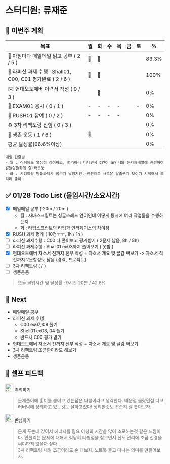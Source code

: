 # 스터디원: 류재준

## 🚀 이번주 계획

| 목표                            | 월   | 화   | 수   | 목   | 금   | 토   | %   |
| ------------------------------- | --- | --- | --- | --- | --- | --- | --- |
| 📰 아침마다 매일메일 읽고 공부 ( 2 / 5 ) |🌠|🌠||||| 83.3%  |
| 📌 라피신 과제 수행 : Shall01, C00, C01 평가완료 ( 2 / 6 ) |🌠|🌠||||| 100%  |
| ✉️ 현대오토에버 이력서 작성 ( 0 / 3 )     ||🌠||||| 0% |
| 💯 EXAM01 응시 ( 0 / 1 )          |-|-|-|-||-| 0% |
| 💃 RUSH01 참여 ( 0 / 2 )          |-|-|-|-||| 0% |
| ♻️ 3차 리팩토링 진행 ( 0 / 3 )          ||||||| 0% |
| 💪 생존 운동 ( 1 / 6 )                |🌠||||||  0% |
| 평균 달성률(66.6%이상)      |||||||  0% |


```text
매일 한줄평
- 월 : 러쉬에도 열심히 참여하고, 평가하러 다니면서 C언어 포인터와 문자형배열에 관련하여 알뜰살뜰하게 잘 배운듯
- 화 : 시험이랑 팀플과제가 점수가 낮았지만, 한편으로 새로운 탈출구가 보이기 시작해서 오히려 좋아~
```

## ✅ 01/28 Todo List (몰입시간/소요시간) 
- [x] 매일메일 공부 ( 20m / 20m )
  - 월 : 자바스크립트는 싱글스레드 언어인데 어떻게 동시에 여러 작업들을 수행하는지
  - 화 : 타입스크립트의 타입과 인터페이스의 차이점
- [x] RUSH 과제 평가 ( 10점ㅜㅜ, 1h / 1h )
- [ ] 라피신 과제수행 : C00 다 풀어보고 평가받기 ( 2문제 남음, 8h / 8h)
- [ ] 라피신 과제수행 : Shall01 ex03까지 풀어보기 ( 못함 )
- [x] 현대오토에버 자소서 전까지 전부 작성 + 자소서 개요 및 글감 써보기 -> 자소서 직전까지 2문항정도 남음 (경력, 프로젝트)
- [ ] 3차 리팩토링 ( / )
- [ ] 생존운동
> 오늘 몰입시간 및 달성률 : 9시간 20분 / 42.8%

## 🌱 Next
- 매일메일 공부
- 라피신 과제 수행
  - C00 ex07, 08 풀기
  - Shell01 ex03, 04 풀기
  - 반드시 C00 평가 받기
- 현대오토에버 자소서 전까지 전부 작성 + 자소서 개요 및 글감 써보기
- 3차 리팩토링 조금만이라도 해보기
- 생존운동

## 🎉 셀프 피드백

<img src="https://raw.githubusercontent.com/Tarikul-Islam-Anik/Animated-Fluent-Emojis/master/Emojis/Smilies/Hugging%20Face.png" alt="Hugging Face" width="25" height="25"> 격려하기</img>

> 문제풀이에 흥미를 붙이고 있는점은 다행이라고 생각한다. 배운점 몰랐던점 디코 러버덕에 정리하고 있는것도 잘하고있다! 정리한것도 꾸준히 잘 톺아보자.

<img src="https://raw.githubusercontent.com/Tarikul-Islam-Anik/Animated-Fluent-Emojis/master/Emojis/Smilies/Face%20with%20Monocle.png" alt="Face with Monocle" width="25" height="25"> 반성하기</img>

> 문제 푸는데 있어서 에너지를 필요 이상의 시간을 많이 소모하는것 같은 느낌이다. 안풀리는 문제에 대해서 적당히 타협점을 찾으면서 진도 관리에 조금 신경을 써야하지 않을까 싶다 <br/>
> 3차 리팩토링 내일 조금이라도 손 대보자. 노트북 들고 다니는 의미를 만들어보자.
